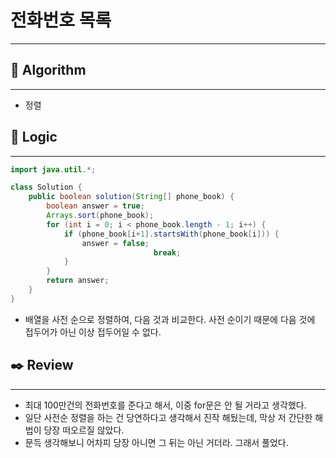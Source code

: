 # 전화번호 목록

---

## 📌 **Algorithm**

---

- 정렬

## 📍 **Logic**

---

```java
import java.util.*;

class Solution {
    public boolean solution(String[] phone_book) {
        boolean answer = true;
        Arrays.sort(phone_book);
        for (int i = 0; i < phone_book.length - 1; i++) {
            if (phone_book[i+1].startsWith(phone_book[i])) {
                answer = false;
								break;
            }
        }
        return answer;
    }
}
```

- 배열을 사전 순으로 정렬하여, 다음 것과 비교한다. 사전 순이기 때문에 다음 것에 접두어가 아닌 이상 접두어일 수 없다.

## ✒️ **Review**

---

- 최대 100만건의 전화번호를 준다고 해서, 이중  for문은 안 될 거라고 생각했다.
- 일단 사전순 정렬을 하는 건 당연하다고 생각해서 진작 해뒀는데, 막상 저 간단한 해법이 당장 떠오르질 않았다.
- 문득 생각해보니 어차피 당장 아니면 그 뒤는 아닌 거더라. 그래서 풀었다.